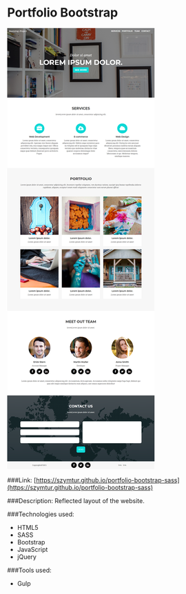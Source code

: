# Portfolio Bootstrap

![](img/layout/layout.png)

###Link:
[https://szymtur.github.io/portfolio-bootstrap-sass](https://szymtur.github.io/portfolio-bootstrap-sass)

###Description:
Reflected layout of the website.

###Technologies used:
- HTML5
- SASS
- Bootstrap
- JavaScript
- jQuery

###Tools used:
- Gulp